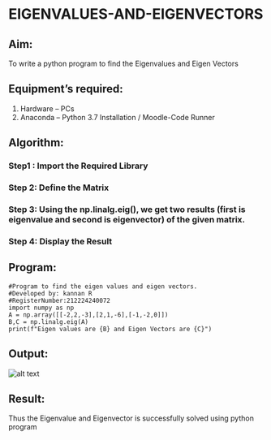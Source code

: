 # EIGENVALUES-AND-EIGENVECTORS
## Aim:
To write a python program to find the Eigenvalues and Eigen Vectors
## Equipment’s required:
1. 	Hardware – PCs
2. 	Anaconda – Python 3.7 Installation / Moodle-Code Runner
## Algorithm:

### Step1 : Import the Required Library
### Step 2: Define the Matrix
### Step 3: Using the np.linalg.eig(), we get two results (first is eigenvalue and second is eigenvector) of the given matrix.
### Step 4: Display the Result 

## Program:
```
#Program to find the eigen values and eigen vectors.
#Developed by: kannan R
#RegisterNumber:212224240072
import numpy as np
A = np.array([[-2,2,-3],[2,1,-6],[-1,-2,0]])
B,C = np.linalg.eig(A)
print(f"Eigen values are {B} and Eigen Vectors are {C}")
```

## Output:
![alt text](image.png)
## Result:
Thus the Eigenvalue and Eigenvector is successfully solved using python program
